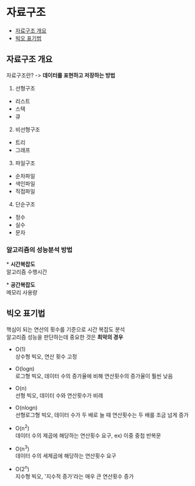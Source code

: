 # 자료구조
- [자료구조 개요](#자료구조-개요)  
- [빅오 표기법](#빅오-표기법)


## 자료구조 개요

자료구조란? -> **데이터를 표현하고 저장하는 방법**

1. 선형구조
- 리스트  
- 스택  
- 큐


2. 비선형구조
- 트리  
- 그래프  


3. 파일구조
- 순차파일  
- 색인파일  
- 직접파일


4. 단순구조
- 정수  
- 실수  
- 문자  


### 알고리즘의 성능분석 방법
\* **시간복잡도**  
알고리즘 수행시간  

\* **공간복잡도**  
메모리 사용량


## 빅오 표기법
핵심이 되는 연산의 횟수를 기준으로 시간 복잡도 분석  
알고리즘 성능을 판단하는데 중요한 것은 **최악의 경우**

- O(1)  
상수형 빅오, 연산 횟수 고정

- O(logn)  
로그형 빅오, 데이터 수의 증가율에 비해 연산횟수의 증가율이 훨씬 낮음

- O(n)  
선형 빅오, 데이터 수와 연산횟수가 비례

- O(nlogn)  
선형로그형 빅오, 데이터 수가 두 배로 늘 때 연산횟수는 두 배를 조금 넘게 증가

- O(n<sup>2</sup>)  
데이터 수의 제곱에 해당하는 연산횟수 요구, ex) 이중 중첩 반복문

- O(n<sup>3</sup>)  
데이터 수의 세제곱에 해당하는 연산횟수 요구

- O(2<sup>n</sup>)  
지수형 빅오, '지수적 증가'라는 매우 큰 연산횟수 증가
